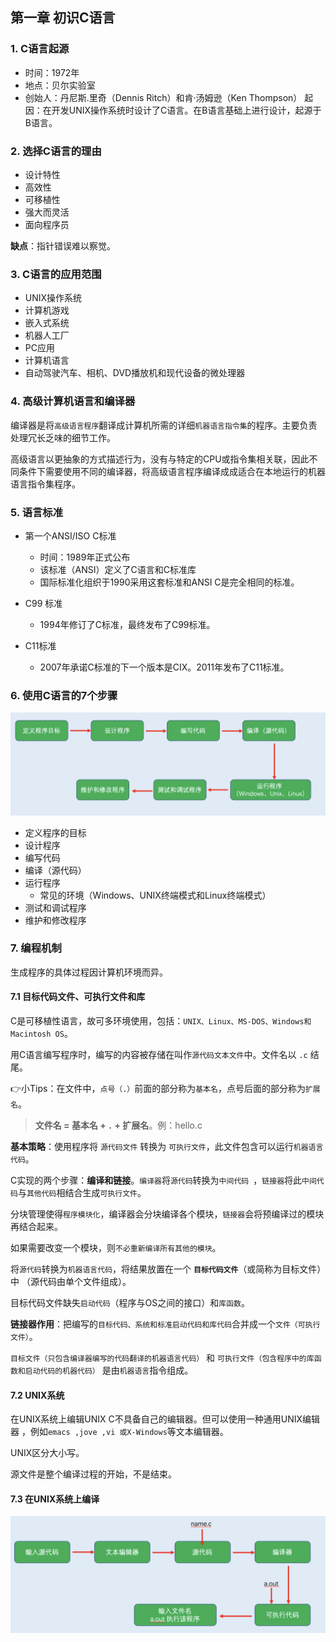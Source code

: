 ## 第一章 初识C语言

### 1. C语言起源
- 时间：1972年
- 地点：贝尔实验室
- 创始人：丹尼斯.里奇（Dennis Ritch）和肯·汤姆逊（Ken Thompson）
起因：在开发UNIX操作系统时设计了C语言。在B语言基础上进行设计，起源于B语言。

### 2. 选择C语言的理由
- 设计特性
- 高效性
- 可移植性
- 强大而灵活
- 面向程序员

**缺点**：指针错误难以察觉。

### 3. C语言的应用范围
- UNIX操作系统
- 计算机游戏
- 嵌入式系统
- 机器人工厂
- PC应用
- 计算机语言
- 自动驾驶汽车、相机、DVD播放机和现代设备的微处理器

### 4. 高级计算机语言和编译器
编译器是将`高级语言程序`翻译成计算机所需的详细`机器语言指令集`的程序。主要负责处理冗长乏味的细节工作。

高级语言以更抽象的方式描述行为，没有与特定的CPU或指令集相关联，因此不同条件下需要使用不同的编译器，将高级语言程序编译成成适合在本地运行的机器语言指令集程序。

### 5. 语言标准
- 第一个ANSI/ISO C标准
  - 时间：1989年正式公布
  - 该标准（ANSI）定义了C语言和C标准库
  - 国际标准化组织于1990采用这套标准和ANSI C是完全相同的标准。

- C99 标准
  - 1994年修订了C标准，最终发布了C99标准。
- C11标准
  - 2007年承诺C标准的下一个版本是CIX。2011年发布了C11标准。

### 6. 使用C语言的7个步骤
![](./img/使用C语言的7个步骤.png)

- 定义程序的目标
- 设计程序
- 编写代码
- 编译（源代码）
- 运行程序
  - 常见的环境（Windows、UNIX终端模式和Linux终端模式）  
- 测试和调试程序
- 维护和修改程序

### 7. 编程机制
生成程序的具体过程因计算机环境而异。

#### 7.1 目标代码文件、可执行文件和库

C是可移植性语言，故可多环境使用，包括：`UNIX、Linux、MS-DOS、Windows和Macintosh OS`。

用C语言编写程序时，编写的内容被存储在叫作`源代码文本文件`中。文件名以 `.c` 结尾。

👉小Tips：在文件中，`点号（.）`前面的部分称为`基本名`，点号后面的部分称为`扩展名`。
> **文件名 = 基本名 + `.` + 扩展名**。例：hello.c

**基本策略**：使用程序将 `源代码文件` 转换为 `可执行文件`，此文件包含可以运行`机器语言代码`。

C实现的两个步骤：**编译和链接**。`编译器`将`源代码`转换为`中间代码 `，`链接器`将此`中间代码`与`其他代码`相结合生成`可执行文件`。

分块管理使得`程序模块化`，编译器会分块编译各个模块，`链接器`会将预编译过的模块再结合起来。

如果需要改变一个模块，则`不必重新编译所有其他的模块`。

将`源代码`转换为`机器语言代码`，将结果放置在一个 **`目标代码文件`**（或简称为目标文件）中 （源代码由单个文件组成）。

目标代码文件缺失`启动代码`（程序与OS之间的接口）和`库函数`。

**链接器作用**：把编写的`目标代码、系统和标准启动代码和库代码`合并成一个`文件（可执行文件）`。

`目标文件（只包含编译器编写的代码翻译的机器语言代码）` 和 `可执行文件（包含程序中的库函数和启动代码的机器代码）` 是由`机器语言`指令组成。

#### 7.2 UNIX系统
在UNIX系统上编辑UNIX C不具备自己的编辑器。但可以使用一种通用UNIX编辑器 ，例如`emacs ,jove ,vi 或X-Windows`等文本编辑器。

UNIX区分大小写。

源文件是整个编译过程的开始，不是结束。

#### 7.3 在UNIX系统上编译
![](./img/用unix准备c程序.png)

